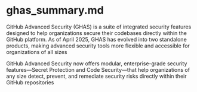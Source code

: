 # ghas_summary.md

GitHub Advanced Security (GHAS) is a suite of integrated security features designed to help organizations secure their codebases directly within the GitHub platform. As of April 2025, GHAS has evolved into two standalone products, making advanced security tools more flexible and accessible for organizations of all sizes

GitHub Advanced Security now offers modular, enterprise-grade security features—Secret Protection and Code Security—that help organizations of any size detect, prevent, and remediate security risks directly within their GitHub repositories


